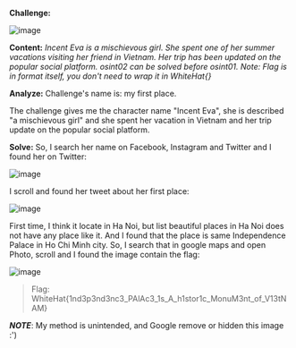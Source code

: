 **Challenge:**

![image](https://user-images.githubusercontent.com/94149390/175756450-7b70bf42-d11b-4dd5-8995-f33b3c86645f.png)

**Content:**
*Incent Eva is a mischievous girl. She spent one of her summer vacations visiting her friend in Vietnam. Her trip has been updated on the popular social platform.
osint02 can be solved before osint01.
Note: Flag is in format itself, you don't need to wrap it in WhiteHat{}*

**Analyze:**
Challenge's name is: my first place.

The challenge gives me the character name "Incent Eva", she is described "a mischievous girl" and she spent her vacation in Vietnam and her trip update on the popular social platform.

**Solve:**
So, I search her name on Facebook, Instagram and Twitter and I found her on Twitter:

![image](https://user-images.githubusercontent.com/94149390/175756980-3cb02918-05fd-4226-90df-d4ccbbac9316.png)

I scroll and found her tweet about her first place:

![image](https://user-images.githubusercontent.com/94149390/175757048-c96400e8-0f00-4b33-a2b4-8e2b23e187f8.png)

First time, I think it locate in Ha Noi, but list beautiful places in Ha Noi does not have any place like it.
And I found that the place is same Independence Palace in Ho Chi Minh city.
So, I search that in google maps and open Photo, scroll and I found the image contain the flag:

![image](https://user-images.githubusercontent.com/94149390/175773725-9c2cd68c-165a-4967-b019-66c8b50eaed0.png)

>Flag:
>WhiteHat{1nd3p3nd3nc3_PAlAc3_1s_A_h1stor1c_MonuM3nt_of_V13tNAM}

***NOTE***: My method is unintended, and Google remove or hidden this image :') 
